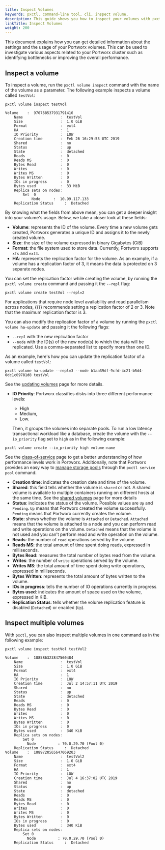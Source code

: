 ```yaml
---
title: Inspect Volumes
keywords: pxctl, command-line tool, cli, inspect volume,
description: This guide shows you how to inspect your volumes with pxctl.
linkTitle: Inspect Volumes
weight: 200
---
```


This document explains how you can get detailed information about the settings and the usage of your Portworx volumes. This can be used to investigate various aspects related to your Portworx cluster such as identifying bottlenecks or improving the overall performance.


## Inspect a volume

To inspect a volume, run the `pxctl volume inspect` command with the name of the volume as a parameter. The following example inspects a volume called `testVol`:

```text
pxctl volume inspect testVol
```

```output
Volume    :  970758537931791410
    Name                 :  testVol
    Size                 :  1.0 GiB
    Format               :  ext4
    HA                   :  1
    IO Priority          :  LOW
    Creation time        :  Feb 26 16:29:53 UTC 2019
    Shared               :  no
    Status               :  up
    State                :  detached
    Reads                :  0
    Reads MS             :  0
    Bytes Read           :  0
    Writes               :  0
    Writes MS            :  0
    Bytes Written        :  0
    IOs in progress      :  0
    Bytes used           :  33 MiB
    Replica sets on nodes:
        Set  0
            Node      :  10.99.117.133
    Replication Status     :  Detached
```

By knowing what the fields from above mean, you can get a deeper insight into your volume's usage. Below, we take a closer look at these fields:

- __Volume__: represents the ID of the volume. Every time a new volume gets created, Portworx generates a unique ID and assigns it to the newly created volume.
- __Size__: the size of the volume expressed in binary Gigabytes (GiB)
- __Format__: the file system used to store data. Currently, Portworx supports `xfs` and `ext4`.
- __HA__: represents the replication factor for the volume. As an example, if a volume has a replication factor of 3, it means the data is protected on 3 separate nodes.

 You can set the replication factor while creating the volume, by running the  `pxctl volume create` command and passing it the `--repl` flag:

 ```text
 pxctl volume create testVol --repl=2
 ```

 For applications that require node level availability and read parallelism across nodes, {{<companyName>}} recommends setting a replication factor of 2 or 3. Note that the maximum replication factor is 3.

You can also modify the replication factor of a volume by running the `pxctl volume ha-update` and passing it the following flags:

  - `--repl` with the new replication factor
  - `--node` with the ID(s) of the new node(s) to which the data will be replicated. Use a comma-separated list to specify more than one ID.

 As an example, here's how you can update the replication factor of a volume called `testVol`:

 ```text
 pxctl volume ha-update --repl=3 --node b1aa39df-9cfd-4c21-b5d4-0dc1c09781d8 testVol
 ```

 See the [updating volumes](/reference/cli/updating-volumes) page for more details.

- __IO Priority__: Portworx classifies disks into three different performance levels:

  - High
  - Medium,
  - Low.

  Then, it groups the volumes into separate pools. To run a low latency transactional workload like a database, create the volume with the `--io_priority` flag set to `high` as in the following example:

 ```text
 pxctl volume create --io_priority high volume-name
 ```

 See the [class-of-service](/concepts/class-of-service) page to get a better understanding of how performance levels work in Portworx. Additionally, note that Portworx provides an easy way to [manage storage pools](/portworx-install-with-kubernetes/operate-and-maintain-on-kubernetes/maintenance-mode/#storage-pool-maintenance) through the `pxctl service pool` command.

- __Creation time__: indicates the creation date and time of the volume.
- __Shared__: this field tells whether the volume is `shared` or not. A shared volume is available to multiple containers running on different hosts at the same time. See the [shared volumes](/shared/concepts-shared-volumes) page for more details
- __Status__: indicates the status of the volume. Possible values are `Up` and `Pending`. `Up` means that Portworx created the volume successfully. `Pending` means that Portworx currently creates the volume. 
- __State__: shows whether the volume is `Attached` or `Detached`. `Attached` means that the volume is attached to a node and you can perform read and write operations on the volume. `Detached` means that the volume is not used and you can't perform read and write operation on the volume.
- __Reads__: the number of `read` operations served by the volume.
- __Reads MS__: the total amount of time spent doing reads, expressed in milliseconds.
- __Bytes Read__: measures the total number of bytes read from the volume.
- __Writes__: the number of `write` operations served by the volume.
- __Writes MS__: the total amount of time spent doing write operations, expressed in milliseconds.
- __Bytes Written__: represents the total amount of bytes written to the volume.
- __IOs in progress__: tells the number of IO operations currently in progress.
- __Bytes used__: indicates the amount of space used on the volume, expressed in KiB.
- __Replication Status__: tells whether the volume replication feature is disabled (`Detached`) or enabled (`Up`). 

## Inspect multiple volumes

With `pxctl`, you can also inspect multiple volumes in one command as in the following example:

```text
pxctl volume inspect testVol testVol2
```

```output
Volume    :  188586323847560484
    Name                 :  testVol
    Size                 :  1.0 GiB
    Format               :  ext4
    HA                   :  1
    IO Priority          :  LOW
    Creation time        :  Jul 2 14:57:11 UTC 2019
    Shared               :  no
    Status               :  up
    State                :  detached
    Reads                :  0
    Reads MS             :  0
    Bytes Read           :  0
    Writes               :  0
    Writes MS            :  0
    Bytes Written        :  0
    IOs in progress      :  0
    Bytes used           :  340 KiB
    Replica sets on nodes:
        Set 0
          Node          : 70.0.29.70 (Pool 0)
    Replication Status     :  Detached
Volume    :  1089720565647069203
    Name                 :  testVol2
    Size                 :  1.0 GiB
    Format               :  ext4
    HA                   :  1
    IO Priority          :  LOW
    Creation time        :  Jul 4 16:37:02 UTC 2019
    Shared               :  no
    Status               :  up
    State                :  detached
    Reads                :  0
    Reads MS             :  0
    Bytes Read           :  0
    Writes               :  0
    Writes MS            :  0
    Bytes Written        :  0
    IOs in progress      :  0
    Bytes used           :  340 KiB
    Replica sets on nodes:
        Set 0
          Node          : 70.0.29.70 (Pool 0)
    Replication Status     :  Detached
```

